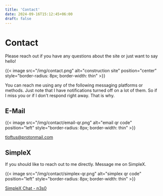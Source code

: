 ```yaml
---
title: 'Contact'
date: 2024-09-16T15:12:45+06:00
draft: false
---
```


# Contact

Please reach out if you have any questions about the site or just want to say 
hello!

{{< image src="/img/contact.png" alt="construction site" position="center" style="border-radius: 8px; border-width: thin" >}}

You can reach me using any of the following messaging platforms or methods. Just
note that I have notifications turned off on a lot of them. So if I miss you or
if I don't respond right away. That is why.

## E-Mail

{{< image src="/img/contact/email-qr.png" alt="email qr code" position="left" style="border-radius: 8px; border-width: thin" >}}

[tloftus@protonmail.com](mailto:tloftus@protonmail.com)

## SimpleX

If you should like to reach out to me directly. Message me on SimpleX.

{{< image src="/img/contact/simplex-qr.png" alt="simplex qr code" position="left" style="border-radius: 8px; border-width: thin" >}}

[SimpleX Chat - n3s0](https://smp11.simplex.im/a#ymhBWsSH8IOeQ7v3AZHD4Qtf2uAK_59VTsML00s9q54)
